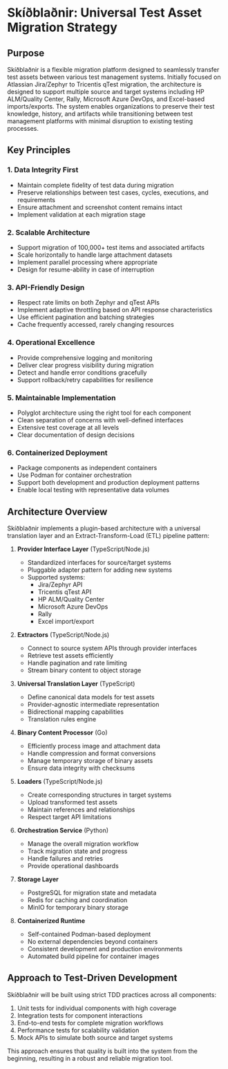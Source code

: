 # Skíðblaðnir: Universal Test Asset Migration Strategy

## Purpose

Skíðblaðnir is a flexible migration platform designed to seamlessly transfer test assets between various test management systems. Initially focused on Atlassian Jira/Zephyr to Tricentis qTest migration, the architecture is designed to support multiple source and target systems including HP ALM/Quality Center, Rally, Microsoft Azure DevOps, and Excel-based imports/exports. The system enables organizations to preserve their test knowledge, history, and artifacts while transitioning between test management platforms with minimal disruption to existing testing processes.

## Key Principles

### 1. Data Integrity First
- Maintain complete fidelity of test data during migration
- Preserve relationships between test cases, cycles, executions, and requirements
- Ensure attachment and screenshot content remains intact
- Implement validation at each migration stage

### 2. Scalable Architecture
- Support migration of 100,000+ test items and associated artifacts
- Scale horizontally to handle large attachment datasets
- Implement parallel processing where appropriate
- Design for resume-ability in case of interruption

### 3. API-Friendly Design
- Respect rate limits on both Zephyr and qTest APIs
- Implement adaptive throttling based on API response characteristics
- Use efficient pagination and batching strategies
- Cache frequently accessed, rarely changing resources

### 4. Operational Excellence
- Provide comprehensive logging and monitoring
- Deliver clear progress visibility during migration
- Detect and handle error conditions gracefully
- Support rollback/retry capabilities for resilience

### 5. Maintainable Implementation
- Polyglot architecture using the right tool for each component
- Clean separation of concerns with well-defined interfaces
- Extensive test coverage at all levels
- Clear documentation of design decisions

### 6. Containerized Deployment
- Package components as independent containers
- Use Podman for container orchestration
- Support both development and production deployment patterns
- Enable local testing with representative data volumes

## Architecture Overview

Skíðblaðnir implements a plugin-based architecture with a universal translation layer and an Extract-Transform-Load (ETL) pipeline pattern:

1. **Provider Interface Layer** (TypeScript/Node.js)
   - Standardized interfaces for source/target systems
   - Pluggable adapter pattern for adding new systems
   - Supported systems:
     * Jira/Zephyr API
     * Tricentis qTest API
     * HP ALM/Quality Center
     * Microsoft Azure DevOps
     * Rally
     * Excel import/export

2. **Extractors** (TypeScript/Node.js)
   - Connect to source system APIs through provider interfaces
   - Retrieve test assets efficiently
   - Handle pagination and rate limiting
   - Stream binary content to object storage

3. **Universal Translation Layer** (TypeScript)
   - Define canonical data models for test assets
   - Provider-agnostic intermediate representation
   - Bidirectional mapping capabilities
   - Translation rules engine

4. **Binary Content Processor** (Go)
   - Efficiently process image and attachment data
   - Handle compression and format conversions
   - Manage temporary storage of binary assets
   - Ensure data integrity with checksums

5. **Loaders** (TypeScript/Node.js)
   - Create corresponding structures in target systems
   - Upload transformed test assets
   - Maintain references and relationships
   - Respect target API limitations

6. **Orchestration Service** (Python)
   - Manage the overall migration workflow
   - Track migration state and progress
   - Handle failures and retries
   - Provide operational dashboards

7. **Storage Layer**
   - PostgreSQL for migration state and metadata
   - Redis for caching and coordination
   - MinIO for temporary binary storage

8. **Containerized Runtime**
   - Self-contained Podman-based deployment
   - No external dependencies beyond containers
   - Consistent development and production environments
   - Automated build pipeline for container images

## Approach to Test-Driven Development

Skíðblaðnir will be built using strict TDD practices across all components:

1. Unit tests for individual components with high coverage
2. Integration tests for component interactions
3. End-to-end tests for complete migration workflows
4. Performance tests for scalability validation
5. Mock APIs to simulate both source and target systems

This approach ensures that quality is built into the system from the beginning, resulting in a robust and reliable migration tool.